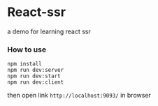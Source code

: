 # React-ssr

a demo for learning react ssr

### How to use

```
npm install
npm run dev:server
npm run dev:start
npm run dev:client

```

then open link `http://localhost:9093/` in browser